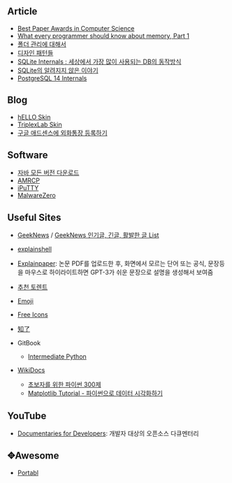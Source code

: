 ## Article

* [Best Paper Awards in Computer Science](https://jeffhuang.com/best_paper_awards/)
* [What every programmer should know about memory, Part 1](https://lwn.net/Articles/250967/)
* [폴더 관리에 대해서](computer/2022-10-25-folder-management.md)
* [디자인 패턴들](https://refactoring.guru/ko/design-patterns)
* [SQLite Internals : 세상에서 가장 많이 사용되는 DB의 동작방식](https://www.compileralchemy.com/books/sqlite-internals/)
* [SQLite의 알려지지 않은 이야기](https://corecursive.com/066-sqlite-with-richard-hipp/)
* [PostgreSQL 14 Internals](https://postgrespro.com/community/books/internals)



## Blog

- [hELLO Skin](https://pronist.tistory.com/5?utm_source=pocket_saves)
- [TriplexLab Skin](https://triplexlab.tistory.com/126?utm_source=pocket_saves)
- [구글 애드센스에 외화통장 등록하기](https://gddong22.tistory.com/95?utm_source=pocket_saves)



## Software

- [자바 모든 버전 다운로드](https://nhj12311.tistory.com/37)
- [AMRCP](http://amrcpblog.blogspot.com/)
- [iPuTTY](https://github.com/iPuTTY)
- [MalwareZero](https://malzero.xyz/)



## Useful Sites

- [GeekNews](https://news.hada.io/) / [GeekNews 인기글, 긴글, 활발한 글 List](https://news.hada.io/lists)
- [explainshell](https://explainshell.com/)
- [Explainpaper](https://www.explainpaper.com/): 논문 PDF를 업로드한 후, 화면에서 모르는 단어 또는 공식, 문장등을 마우스로 하이라이트하면 GPT-3가 쉬운 문장으로 설명을 생성해서 보여줌
- [추천 토렌트](http://jaewook.net/)
- [Emoji](https://getemoji.com/)
- [Free Icons](https://icon-icons.com/)
- [知了](https://zhile.io/)
- GitBook
  - [Intermediate Python](https://ddanggle.gitbooks.io/interpy-kr/content/)

- [WikiDocs](https://wikidocs.net/)
  - [초보자를 위한 파이썬 300제](https://wikidocs.net/book/922)
  - [Matplotlib Tutorial - 파이썬으로 데이터 시각화하기](https://wikidocs.net/book/5011)




## YouTube

- [Documentaries for Developers](https://www.youtube.com/playlist?list=PLtEPUaeDclku1ECmuN3IsUimHApukWIOf): 개발자 대상의 오픈소스 다큐멘터리



## ✥Awesome

* [Portabl](https://www.portabl.com/)

